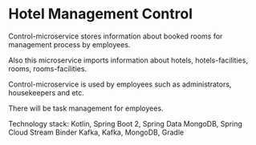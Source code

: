 # Hotel Management Control

Control-microservice stores information about booked rooms for management process by employees.

Also this microservice imports information about hotels, hotels-facilities, rooms, rooms-facilities.

Control-microservice is used by employees such as administrators, housekeepers and etc.

There will be task management for employees.

Technology stack:
Kotlin, Spring Boot 2, Spring Data MongoDB, Spring Cloud Stream Binder Kafka, Kafka, MongoDB, Gradle